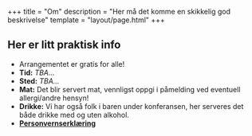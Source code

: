 +++
title = "Om"
description = "Her må det komme en skikkelig god beskrivelse"
template = "layout/page.html"
+++

## Her er litt praktisk info

- Arrangementet er gratis for alle!
- **Tid:** *TBA...*
- **Sted:** *TBA...*
- **Mat:** Det blir servert mat, vennligst oppgi i påmelding ved eventuell allergi/andre hensyn!
- **Drikke:** Vi har også folk i baren under konferansen, her serveres det både drikke med og uten alkohol.
- [**Personvernserklæring**](../personvern)

[Olav Kyrres gate 49, Bergen]: https://www.openstreetmap.org/node/6137059358